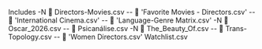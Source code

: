 Includes
-N  Directors-Movies.csv
--  'Favorite Movies - Directors.csv'
--  'International Cinema.csv'
--  'Language-Genre Matrix.csv'
-N  Oscar_2026.csv
--  Psicanálise.csv
-N  The_Beauty_Of.csv
--  Trans-Topology.csv
--  'Women Directors.csv'
Watchlist.csv